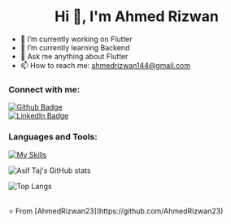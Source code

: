  <h1 align="center">Hi 👋, I'm Ahmed Rizwan</h1>

- 🔭 I’m currently working on Flutter
- 🌱 I’m currently learning Backend
- 💬 Ask me anything about Flutter 
- 📫 How to reach me: ahmedrizwan144@gmail.com
  
### Connect with me:
<div id="badges">
  <a href="https://github.com/AhmedRizwan23">
    <img src="https://img.shields.io/badge/Github-white?style=for-the-badge&logo=Github&logoColor=black" alt="Github Badge"/>
  </a>
</div>
<div id="badges">
  <a href="https://www.linkedin.com/in/ahmed-rizwan-676a4225b">
    <img src="https://img.shields.io/badge/LinkedIn-blue?style=for-the-badge&logo=linkedin&logoColor=white" alt="LinkedIn Badge"/>
  </a>
</div>

### Languages and Tools:
[![My Skills](https://skillicons.dev/icons?i=flutter,dart,firebase,github,git,postman,figma,xd&perline=5)](https://skillicons.dev)

![Asif Taj's GitHub stats](https://github-readme-stats.vercel.app/api?username=AhmedRizwan23&show_icons=true&theme=dark)

![Top Langs](https://github-readme-stats.vercel.app/api/top-langs/?username=AhmedRizwan23&theme=dark)


<br>
⭐️ From [AhmedRizwan23](https://github.com/AhmedRizwan23)
